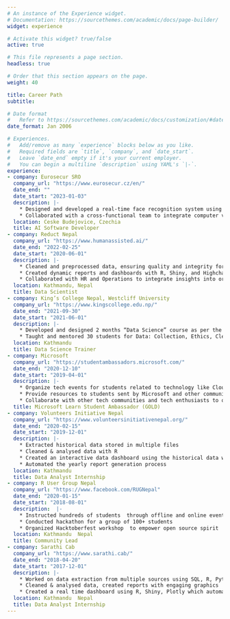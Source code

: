 ```yaml
---
# An instance of the Experience widget.
# Documentation: https://sourcethemes.com/academic/docs/page-builder/
widget: experience

# Activate this widget? true/false
active: true

# This file represents a page section.
headless: true

# Order that this section appears on the page.
weight: 40

title: Career Path
subtitle:

# Date format
#   Refer to https://sourcethemes.com/academic/docs/customization/#date-format
date_format: Jan 2006

# Experiences.
#   Add/remove as many `experience` blocks below as you like.
#   Required fields are `title`, `company`, and `date_start`.
#   Leave `date_end` empty if it's your current employer.
#   You can begin a multiline `description` using YAML's `|-`.
experience:
- company: Eurosecur SRO
  company_url: "https://www.eurosecur.cz/en/"
  date_end: ""
  date_start: "2023-01-03"
  description: |-
    * Designed and developed a real-time face recognition system using deep learning models
    * Collaborated with a cross-functional team to integrate computer vision into robotic applications
  location: Ceske Budejovice, Czechia
  title: AI Software Developer
- company: Reduct Nepal
  company_url: "https://www.humanassisted.ai/"
  date_end: "2022-02-25"
  date_start: "2020-06-01"
  description: |-
    * Cleaned and preprocessed data, ensuring quality and integrity for analysis
    * Created dynamic reports and dashboards with R, Shiny, and Highcharter for executive and project teams
    * Collaborated with HR and Operations to integrate insights into organizational decision-making
  location: Kathmandu, Nepal
  title: Data Scientist
- company: King’s College Nepal, Westcliff University
  company_url: "https://www.kingscollege.edu.np/"
  date_end: "2021-09-30"
  date_start: "2021-06-01"
  description: |-
    * Developed and designed 2 months “Data Science” course as per the curriculum
    * Taught and mentored 30 students for Data: Collection, Ethics, Cleaning, Processing, Analysis and Visualization with R Language
  location: Kathmandu
  title: Data Science Trainer
- company: Microsoft 
  company_url: "https://studentambassadors.microsoft.com/"
  date_end: "2020-12-10"
  date_start: "2019-04-01"
  description: |-
    * Organize tech events for students related to technology like Cloud Computing, Machine Learning, Web development, etc.
    * Provide resources to students sent by Microsoft and other community
    * Collaborate with other tech communities and tech enthusiasts to organize and to participate in tech events
  title: Microsoft Learn Student Ambassador (GOLD)
- company: Volunteers Initiative Nepal 
  company_url: "https://www.volunteersinitiativenepal.org/"
  date_end: "2020-02-15"
  date_start: "2019-12-01"
  description: |-
    * Extracted historical data stored in multiple files 
    * Cleaned & analysed data with R
    * Created an interactive data dashboard using the historical data with R
    * Automated the yearly report generation process
  location: Kathmandu
  title: Data Analyst Internship
- company: R User Group Nepal
  company_url: "https://www.facebook.com/RUGNepal"
  date_end: "2020-01-15"
  date_start: "2018-08-01"
  description:  |- 
    * Instructed hundreds of students  through offline and online events for  Data Science, Machine Learning and R Language
    * Conducted hackathon for a group of 100+ students
    * Organized Hacktoberfest workshop  to empower open source spirit
  location: Kathmandu  Nepal
  title: Community Lead
- company: Sarathi Cab
  company_url: "https://www.sarathi.cab/"
  date_end: "2018-04-20"
  date_start: "2017-12-01"
  description: |-
    * Worked on data extraction from multiple sources using SQL, R, Python
    * Cleaned & analysed data, created reports with engaging graphics
    * Created a real time dashboard using R, Shiny, Plotly which automated report generation
  location: Kathmandu  Nepal
  title: Data Analyst Internship
---
```

